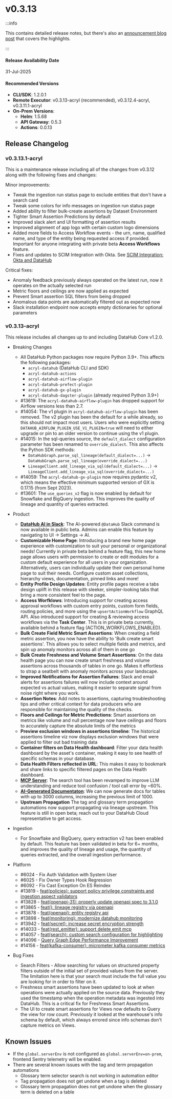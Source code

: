 # v0.3.13

:::info

This contains detailed release notes, but there's also an [announcement blog post](https://datahub.com/blog/datahub-cloud-v0-3-13/) that covers the highlights.

:::

#### Release Availability Date

31-Jul-2025

#### Recommended Versions

- **CLI/SDK**: 1.2.0.1
- **Remote Executor**: v0.3.13-acryl (recommended), v0.3.12.4-acryl, v0.3.11.1-acryl
- **On-Prem Versions**:
  - **Helm**: 1.5.68
  - **API Gateway**: 0.5.3
  - **Actions**: 0.0.13

## Release Changelog

### v0.3.13.1-acryl

This is a maintenance release including all of the changes from v0.3.12 along with the following fixes and changes:

Minor improvements:

- Tweak the ingestion run status page to exclude entities that don't have a search card
- Tweak some colors for info messages on ingestion run status page
- Added ability to filter bulk-create assertions by Dataset Environment
- Tighter Smart Assertion Predictions by default
- Improved slack alert and UI formatting of assertion results
- Improved alignment of app logo with certain custom logo dimensions
- Added more fields to Access Workflow events - the urn, name, qualified name, and type of the entity being requested access if provided. Important for anyone integrating with private beta **Access Workflows** feature.
- Fixes and updates to SCIM Integration with Okta. See [SCIM Integration: Okta and DataHub](../configuring-identity-provisioning-with-okta.md)

Critical fixes:

- Anomaly feedback previously always operated on the latest run, now it operates on the actually selected run
- Metric floors and ceilings are now applied as expected
- Prevent Smart assertion SQL filters from being dropped
- Anomalous data points are automatically filtered out as expected now
- Slack installation endpoint now accepts empty dictionaries for optional parameters

### v0.3.13-acryl

This release includes all changes up to and including DataHub Core v1.2.0.

- Breaking Changes

  - All DataHub Python packages now require Python 3.9+. This affects the following packages:
    - `acryl-datahub` (DataHub CLI and SDK)
    - `acryl-datahub-actions`
    - `acryl-datahub-airflow-plugin`
    - `acryl-datahub-prefect-plugin`
    - `acryl-datahub-gx-plugin`
    - `acryl-datahub-dagster-plugin` (already required Python 3.9+)
  - #13619: The `acryl-datahub-airflow-plugin` has dropped support for Airflow versions less than 2.7.
  - #14054: The v1 plugin in `acryl-datahub-airflow-plugin` has been removed. The v2 plugin has been the default for a while already, so this should not impact most users. Users who were explicitly setting `DATAHUB_AIRFLOW_PLUGIN_USE_V1_PLUGIN=true` will need to either upgrade or pin to an older version to continue using the v1 plugin.
  - #14015: In the sql-queries source, the `default_dialect` configuration parameter has been renamed to `override_dialect`. This also affects the Python SDK methods:
    - `DataHubGraph.parse_sql_lineage(default_dialect=...)` → `DataHubGraph.parse_sql_lineage(override_dialect=...)`
    - `LineageClient.add_lineage_via_sql(default_dialect=...)` → `LineageClient.add_lineage_via_sql(override_dialect=...)`
  - #14059: The `acryl-datahub-gx-plugin` now requires pydantic v2, which means the effective minimum supported version of GX is 0.17.15 (from Sept 2023).
  - #13601: The `use_queries_v2` flag is now enabled by default for Snowflake and BigQuery ingestion. This improves the quality of lineage and quantity of queries extracted.

- Product

  - [**DataHub AI in Slack**](../slack/saas-slack-app.md#datahub-ai-in-slack): The AI-powered `@DataHub` Slack command is now available in public beta. Admins can enable this feature by navigating to UI → Settings → AI.
  - **Customizable Home Page**: Introducing a brand new home page experience with customization to suit your personal or organizational needs! Currently in private beta behind a feature flag, this new home page allows users with permission to create or edit modules for a custom default experience for all users in your organization. Alternatively, users can individually update their own personal home page to suit their needs. Configure custom asset collections, hierarchy views, documentation, pinned links and more!
  - **Entity Profile Design Updates**: Entity profile pages receive a tabs design uplift in this release with sleeker, simpler-looking tabs that bring a more consistent feel to the page.
  - **Access Worfklows**: Introducing support for creating access approval workflows with custom entry points, custom form fields, routing policies, and more using the `upsertActionWorkflow` GraphQL API. Also introduced support for creating & reviewing access workflows via the **Task Center**. This is in private beta currently, available behind a feature flag (ACTION_WORKFLOWS_ENABLED).
  - **Bulk Create Field Metric Smart Assertions**: When creating a field metric assertion, you now have the ability to 'Bulk create smart assertions'. This allows you to select multiple fields and metrics, and spin up anomaly monitors across all of them in one go
  - **Bulk Create Freshness and Volume Smart Assertions**: On the data health page you can now create smart freshness and volume assertions across thousands of tables in one go. Makes it effortless to strap a seatbelt with anomaly monitors across your landscape.
  - **Improved Notifications for Assertion Failures**: Slack and email alerts for assertions failures will now include context around expected vs actual values, making it easier to separate signal from noise right where you work.
  - **Assertion Notes**: Add notes to assertions, capturing troubleshooting tips and other critical context for data producers who are responsible for maintaining the quality of the checks.
  - **Floors and Ceilings for Metric Predictions**: Smart assertions on metrics like volume and null percentage now have ceilings and floors to accurately capture the absolute limits of the metrics
  - **Preview exclusion windows in assertions timeline**: The historical assertions timeline viz now displays exclusion windows that were applied to filter out bad training data
  - **Container filters on Data Health dashboard**: Filter your data health dashboard by the asset's container, making it easy to see health of specific schemas in your database.
  - **Data Health Filters reflected in URL**: This makes it easy to bookmark and share links to specific filtered pages on the Data Health dashboard.
  - [**MCP Server**](../../features/feature-guides/mcp.md): The search tool has been revamped to improve LLM understanding and reduce tool confusion / tool call error by ~60%.
  - [**AI-Generated Documentaton**](../../automations/ai-docs.md): We can now generate docs for tables with up to 3000 columns, increasing the previous limit of 1000.
  - **Upstream Propagation** The tag and glossary term propagation automations now support propagating via lineage upstream. This feature is still
    in open beta; reach out to your DataHub Cloud representative to get access.

- Ingestion

  - For Snowflake and BigQuery, query extraction v2 has been enabled by default. This feature has been validated in beta for 6+ months, and improves the quality of lineage and usage, the quantity of queries extracted, and the overall ingestion performance.

- Platform

  - #6024 - Fix Auth Validation with System User
  - #6025 - Fix Owner Types Hook Regression
  - #6092 - Fix Cast Exception On ES Reindex
  - #13819 - [feat(policies): support policy privilege constraints and ingestion aspect validators](https://github.com/datahub-project/datahub/pull/13819)
  - #13828 - [feat(openapi-31): properly update openapi spec to 3.1.0](https://github.com/datahub-project/datahub/pull/13828)
  - #13865 - [feat(): lineage registry via openapi](https://github.com/datahub-project/datahub/pull/13865)
  - #13878 - [feat(openapi): entity registry api](https://github.com/datahub-project/datahub/pull/13878)
  - #13898 - [feat(monitoring): modernize datahub monitoring](https://github.com/datahub-project/datahub/pull/13898)
  - #13942 - [feat(secret): increase secret encryption strength](https://github.com/datahub-project/datahub/pull/13942)
  - #14033 - [feat(rest_emitter): support delete emit mcp](https://github.com/datahub-project/datahub/pull/14033)
  - #14057 - [feat(search): custom search configuration for highlighting](https://github.com/datahub-project/datahub/pull/14057)
  - #14096 - [Query Graph Edge Performance Improvement](https://github.com/datahub-project/datahub/pull/14095)
  - #14156 - [feat(kafka-consumer): micrometer kafka consumer metrics](https://github.com/datahub-project/datahub/pull/14156)

- Bug Fixes
  - Search Filters - Allow searching for values on structured property filters outside of the initial set of provided values from the server. The limitation here is that your search must include the full value you are looking for in order to filter on it.
  - Freshness smart assertions have been updated to look at when operations were actually applied on the source data. Previously they used the timestamp when the operation metadata was ingested into DataHub. This is a critical fix for Freshness Smart Assertions.
  - The UI to create smart assertions for Views now defaults to Query the view for row count. Previously it looked at the warehouse's info schema by default, which always errored since info schemas don't capture metrics on Views.

## Known Issues

- If the `global.serverEnv` is not configured as `global.serverEnv=on-prem`, frontend Sentry telemetry will be enabled.
- There are several known issues with the tag and term propagation automations
  - Glossary term selector search is not working in automation editor
  - Tag propagation does not get undone when a tag is deleted
  - Glossary term propagation does not get undone when the glossary term is deleted on a table
